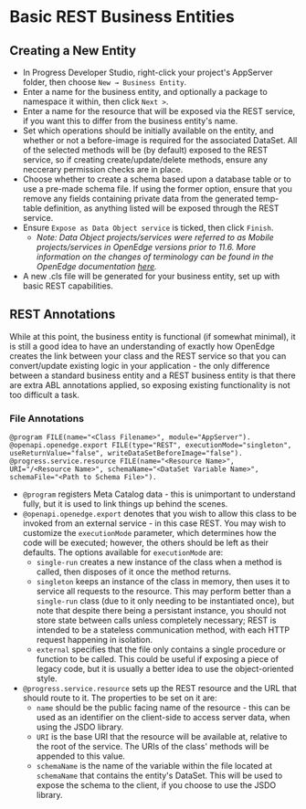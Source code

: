# Basic REST Business Entities
## Creating a New Entity
* In Progress Developer Studio, right-click your project's AppServer folder, then choose `New → Business Entity`.
* Enter a name for the business entity, and optionally a package to namespace it within, then click `Next >`.
* Enter a name for the resource that will be exposed via the REST service, if you want this to differ from the
business entity's name.
* Set which operations should be initially available on the entity, and whether or not a before-image is required
for the associated DataSet. All of the selected methods will be (by default) exposed to the REST service, so if
creating create/update/delete methods, ensure any neccerary permission checks are in place.
* Choose whether to create a schema based upon a database table or to use a pre-made schema file. If using the
former option, ensure that you remove any fields containing private data from the generated temp-table definition,
as anything listed will be exposed through the REST service.
* Ensure `Expose as Data Object service` is ticked, then click `Finish`.
  * *Note: Data Object projects/services were referred to as Mobile projects/services in OpenEdge versions prior
  to 11.6. More information on the changes of terminology can be found in the OpenEdge documentation
  [here](https://documentation.progress.com/output/ua/OpenEdge_latest/index.html#page/gspub/data-object-service-terminology-and-uri-differen.html).*
* A new .cls file will be generated for your business entity, set up with basic REST capabilities.

## REST Annotations
While at this point, the business entity is functional (if somewhat minimal), it is still a good idea to have an
understanding of exactly how OpenEdge creates the link between your class and the REST service so that you
can convert/update existing logic in your application - the only difference between a standard business entity
and a REST business entity is that there are extra ABL annotations applied, so exposing existing functionality
is not too difficult a task.

### File Annotations
```ABL
@program FILE(name="<Class Filename>", module="AppServer").
@openapi.openedge.export FILE(type="REST", executionMode="singleton", useReturnValue="false", writeDataSetBeforeImage="false").
@progress.service.resource FILE(name="<Resource Name>", URI="/<Resource Name>", schemaName="<DataSet Variable Name>", schemaFile="<Path to Schema File>").
```
* `@program` registers Meta Catalog data - this is unimportant to understand fully, but it is used to link things
up behind the scenes.
* `@openapi.openedge.export` denotes that you wish to allow this class to be invoked from an external service -
in this case REST. You may wish to customize the `executionMode` parameter, which determines how the code will be
executed; however, the others should be left as their defaults. The options available for `executionMode` are:
  * `single-run` creates a new instance of the class when a method is called, then disposes of it once the method
  returns.
  * `singleton` keeps an instance of the class in memory, then uses it to service all requests to the resource. This
  may perform better than a `single-run` class (due to it only needing to be instantiated once), but note
  that despite there being a persistant instance, you should not store state between calls unless completely
  necessary; REST is intended to be a stateless communication method, with each HTTP request happening in isolation.
  * `external` specifies that the file only contains a single procedure or function to be called. This could be
  useful if exposing a piece of legacy code, but it is usually a better idea to use the object-oriented style.
* `@progress.service.resource` sets up the REST resource and the URL that should route to it. The properties to be
set on it are:
  * `name` should be the public facing name of the resource - this can be used as an identifier on the client-side to
  access server data, when using the JSDO library.
  * `URI` is the base URI that the resource will be available at, relative to the root of the service. The URIs of the
  class' methods will be appended to this value.
  * `schemaName` is the name of the variable within the file located at `schemaName` that contains the entity's DataSet.
  This will be used to expose the schema to the client, if you choose to use the JSDO library.
